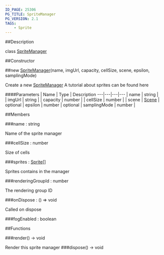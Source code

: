 ```yaml
---
ID_PAGE: 25306
PG_TITLE: SpriteManager
PG_VERSION: 2.1
TAGS:
    - Sprite
---
```

##Description

class [SpriteManager](/classes/2.2-alpha/SpriteManager)



##Constructor

##new [SpriteManager](/classes/2.2-alpha/SpriteManager)(name, imgUrl, capacity, cellSize, scene, epsilon, samplingMode)

Create a new [SpriteManager](/classes/2.2-alpha/SpriteManager)
A tutorial about sprites can be found here

####Parameters
 | Name | Type | Description
---|---|---|---
 | name | string | 
 | imgUrl | string | 
 | capacity | number | 
 | cellSize | number | 
 | scene | [Scene](/classes/2.2-alpha/Scene) | 
optional | epsilon | number | 
optional | samplingMode | number | 

##Members

###name : string

Name of the sprite manager

###cellSize : number

Size of cells

###sprites : [Sprite](/classes/2.2-alpha/Sprite)[]

Sprites contains in the manager

###renderingGroupId : number

The rendering group ID

###onDispose : () =&gt; void

Called on dispose

###fogEnabled : boolean



##Functions

###render() &rarr; void

Render this sprite manager
###dispose() &rarr; void


